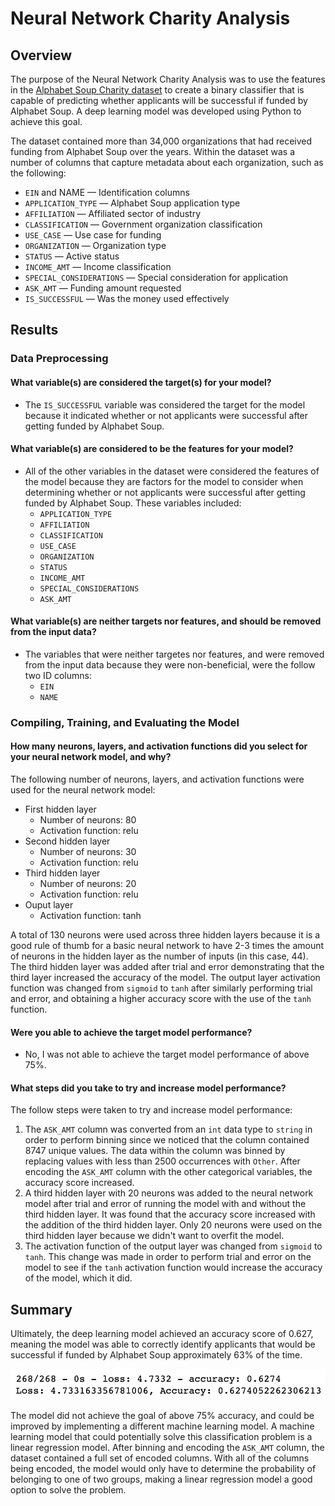 # Neural Network Charity Analysis

## Overview
The purpose of the Neural Network Charity Analysis was to use the features in the [Alphabet Soup Charity dataset](/Resources/charity_data.csv) to create a binary classifier that is capable of predicting whether applicants will be successful if funded by Alphabet Soup. A deep learning model was developed using Python to achieve this goal.

The dataset contained more than 34,000 organizations that had received funding from Alphabet Soup over the years. Within the dataset was a number of columns that capture metadata about each organization, such as the following:
- `EIN` and NAME — Identification columns
- `APPLICATION_TYPE` — Alphabet Soup application type
- `AFFILIATION` — Affiliated sector of industry
- `CLASSIFICATION` — Government organization classification
- `USE_CASE` — Use case for funding
- `ORGANIZATION` — Organization type
- `STATUS` — Active status
- `INCOME_AMT` — Income classification
- `SPECIAL_CONSIDERATIONS` — Special consideration for application
- `ASK_AMT` — Funding amount requested
- `IS_SUCCESSFUL` — Was the money used effectively

## Results

### Data Preprocessing
#### What variable(s) are considered the target(s) for your model?
- The `IS_SUCCESSFUL` variable was considered the target for the model because it indicated whether or not applicants were successful after getting funded by Alphabet Soup.

#### What variable(s) are considered to be the features for your model?
- All of the other variables in the dataset were considered the features of the model because they are factors for the model to consider when determining whether or not applicants were successful after getting funded by Alphabet Soup. These variables included:
    - `APPLICATION_TYPE`
    - `AFFILIATION`
    - `CLASSIFICATION`
    - `USE_CASE`
    - `ORGANIZATION`
    - `STATUS`
    - `INCOME_AMT`
    - `SPECIAL_CONSIDERATIONS`
    - `ASK_AMT`

#### What variable(s) are neither targets nor features, and should be removed from the input data?
- The variables that were neither targetes nor features, and were removed from the input data because they were non-beneficial, were the follow two ID columns:
    - `EIN`
    - `NAME`

### Compiling, Training, and Evaluating the Model
#### How many neurons, layers, and activation functions did you select for your neural network model, and why?
The following number of neurons, layers, and activation functions were used for the neural network model:
- First hidden layer
    - Number of neurons: 80
    - Activation function: relu
- Second hidden layer
    - Number of neurons: 30
    - Activation function: relu
- Third hidden layer
    - Number of neurons: 20
    - Activation function: relu
- Ouput layer
    - Activation function: tanh

A total of 130 neurons were used across three hidden layers because it is a good rule of thumb for a basic neural network to have 2-3 times the amount of neurons in the hidden layer as the number of inputs (in this case, 44). The third hidden layer was added after trial and error demonstrating that the third layer increased the accuracy of the model. The output layer activation function was changed from `sigmoid` to `tanh` after similarly performing trial and error, and obtaining a higher accuracy score with the use of the `tanh` function.

#### Were you able to achieve the target model performance?
- No, I was not able to achieve the target model performance of above 75%.

#### What steps did you take to try and increase model performance?
The follow steps were taken to try and increase model performance:
1. The `ASK_AMT` column was converted from an `int` data type to `string` in order to perform binning since we noticed that the column contained 8747 unique values. The data within the column was binned by replacing values with less than 2500 occurrences with `Other`. After encoding the `ASK_AMT` column with the other categorical variables, the accuracy score increased.
2. A third hidden layer with 20 neurons was added to the neural network model after trial and error of running the model with and without the third hidden layer. It was found that the accuracy score increased with the addition of the third hidden layer. Only 20 neurons were used on the third hidden layer because we didn't want to overfit the model.
3. The activation function of the output layer was changed from `sigmoid` to `tanh`. This change was made in order to perform trial and error on the model to see if the `tanh` activation function would increase the accuracy of the model, which it did.

## Summary
Ultimately, the deep learning model achieved an accuracy score of 0.627, meaning the model was able to correctly identify applicants that would be successful if funded by Alphabet Soup approximately 63% of the time. 

![Accuracy Score](/Resources/accuracy_score.png)

The model did not achieve the goal of above 75% accuracy, and could be improved by implementing a different machine learning model. A machine learning model that could potentially solve this classification problem is a linear regression model. After binning and encoding the `ASK_AMT` column, the dataset contained a full set of encoded columns. With all of the columns being encoded, the model would only have to determine the probability of belonging to one of two groups, making a linear regression model a good option to solve the problem.